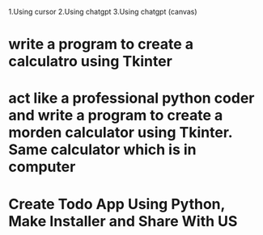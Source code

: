 
1.Using cursor
2.Using chatgpt
3.Using chatgpt (canvas)


# write a program to create a calculatro using Tkinter 

# act like a professional python coder and write a program to create a morden calculator using Tkinter. Same calculator which is in computer 


# Create Todo App Using Python, Make Installer and Share With US